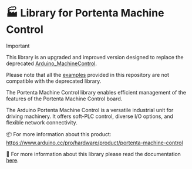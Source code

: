 # 🏭 Library for Portenta Machine Control

> [!IMPORTANT]
>
> This library is an upgraded and improved version designed to replace the deprecated [Arduino_MachineControl](https://github.com/arduino-libraries/Arduino_MachineControl).
>
> Please note that all the [examples](./examples/) provided in this repository are not compatible with the deprecated library.

The Portenta Machine Control library enables efficient management of the features of the Portenta Machine Control board.

The Arduino Portenta Machine Control is a versatile industrial unit for driving machinery. It offers soft-PLC control, diverse I/O options, and flexible network connectivity.

📦 For more information about this product:
https://www.arduino.cc/pro/hardware/product/portenta-machine-control

📖 For more information about this library please read the documentation [here](./docs/).
